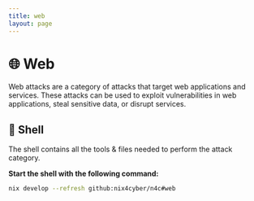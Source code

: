 ```yaml
---
title: web
layout: page
---
```


# 🌐 Web

Web attacks are a category of attacks that target web applications and services. These attacks can be used to exploit vulnerabilities in web applications, steal sensitive data, or disrupt services.

## 🐚 Shell

The shell contains all the tools & files needed to perform the attack category.

**Start the shell with the following command:**

```bash
nix develop --refresh github:nix4cyber/n4c#web
```
